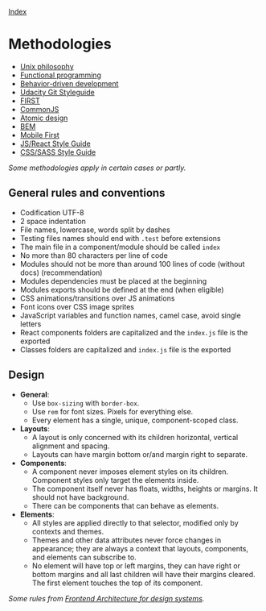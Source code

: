 [Index](./)

# Methodologies

- [Unix philosophy](https://en.wikipedia.org/wiki/Unix_philosophy)
- [Functional programming](https://en.wikipedia.org/wiki/Functional_programming)
- [Behavior-driven development](https://en.wikipedia.org/wiki/Behavior-driven_development)
- [Udacity Git Styleguide](http://udacity.github.io/git-styleguide)
- [FIRST](https://addyosmani.com/first)
- [CommonJS](http://commonjs.org)
- [Atomic design](http://atomicdesign.bradfrost.com)
- [BEM](https://en.bem.info)
- [Mobile First](http://zurb.com/word/mobile-first)
- [JS/React Style Guide](https://github.com/airbnb/javascript)
- [CSS/SASS Style Guide](https://github.com/airbnb/css)

_Some methodologies apply in certain cases or partly._

## General rules and conventions

- Codification UTF-8
- 2 space indentation
- File names, lowercase, words split by dashes
- Testing files names should end with `.test` before extensions
- The main file in a component/module should be called `index`
- No more than 80 characters per line of code
- Modules should not be more than around 100 lines of code (without docs) (recommendation)
- Modules dependencies must be placed at the beginning
- Modules exports should be defined at the end (when eligible)
- CSS animations/transitions over JS animations
- Font icons over CSS image sprites
- JavaScript variables and function names, camel case, avoid single letters
- React components folders are capitalized and the `index.js` file is the exported
- Classes folders are capitalized and `index.js` file is the exported

## Design

- **General**:
  - Use `box-sizing` with `border-box`.
  - Use `rem` for font sizes. Pixels for everything else.
  - Every element has a single, unique, component-scoped class.
- **Layouts**:
  - A layout is only concerned with its children horizontal, vertical alignment and spacing.
  - Layouts can have margin bottom or/and margin right to separate.
- **Components**:
  - A component never imposes element styles on its children. Component styles only target the elements inside.
  - The component itself never has floats, widths, heights or margins. It should not have background.
  - There can be components that can behave as elements.
- **Elements**:
  - All styles are applied directly to that selector, modified only by contexts and themes.
  - Themes and other data attributes never force changes in appearance; they are always a context that layouts, components, and elements can subscribe to.
  - No element will have top or left margins, they can have right or bottom margins and all last children will have their margins cleared. The first element touches the top of its component.

_Some rules from [Frontend Architecture for design systems](http://shop.oreilly.com/product/0636920040156.do)._
